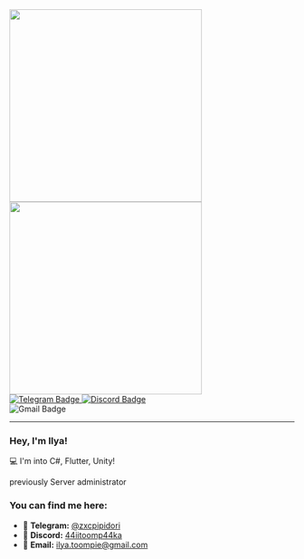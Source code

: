 <div align="left">
  <img src="https://media.tenor.com/v0iiMcNna4oAAAAd/capybara-capybara-hello.gif" width="340"/>












              
  <img src="https://avatars.githubusercontent.com/u/149511815?v=4" width="340"/>

</div>

<div align="left">
  <a href="https://t.me/zxcpipidori">
    <img src="https://img.shields.io/badge/Telegram-blue?style=for-the-badge&logo=telegram&logoColor=white" alt="Telegram Badge"/>
  </a>

  <a href="https://discord.gg/wH4Epq5C">
    <img src="https://img.shields.io/badge/Discord-44iitoomp44ka-blue?style=for-the-badge&logo=discord&logoColor=white" alt="Discord Badge"/> 
  </a>
</div>

<div align="left">
    <img src="https://img.shields.io/badge/Gmail-ilya.toompie@gmail.com-white?style=for-the-badge&logo=Gmail&logoColor=red" alt="Gmail Badge"/>
</div>

---
### Hey, I'm Ilya!

💻 I'm into C#, Flutter, Unity!

previously Server administrator

### You can find me here:

- 📱 **Telegram:** [@zxcpipidori](https://t.me/zxcpipidori)
- 💬 **Discord:** [44iitoomp44ka](https://discord.gg/wH4Epq5C)
- 📧 **Email:** [ilya.toompie@gmail.com](mailto:ilya.toompie@gmail.com)
